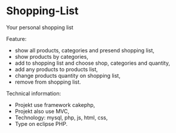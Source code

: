 # Shopping-List
Your personal shopping list

Feature:
- show all products, categories and presend shopping list,
- show products by categories,
- add to shopping list and choose shop, categories and quantity,
- add any products to products list,
- change products quantity on shopping list,
- remove from shopping list.

Technical information:
- Projekt use framework cakephp,
- Projekt also use MVC,
- Technology: mysql, php, js, html, css,
- Type on eclipse PHP.
